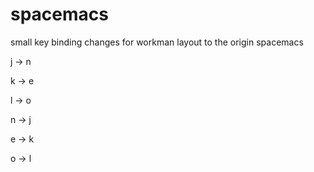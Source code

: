 # spacemacs
small key binding changes for workman layout to the origin spacemacs

j -> n

k -> e

l -> o

n -> j

e -> k

o -> l
